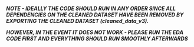 ***NOTE - IDEALLY THE CODE SHOULD RUN IN ANY ORDER SINCE ALL DEPENDENCIES ON THE CLEANED DATASET HAVE BEEN REMOVED BY EXPORTING THE CLEANED DATASET (cleaned_data_v3).***

***HOWEVER, IN THE EVENT IT DOES NOT WORK - PLEASE RUN THE EDA CODE FIRST AND EVERYTHING SHOULD RUN SMOOTHLY AFTERWARDS***
